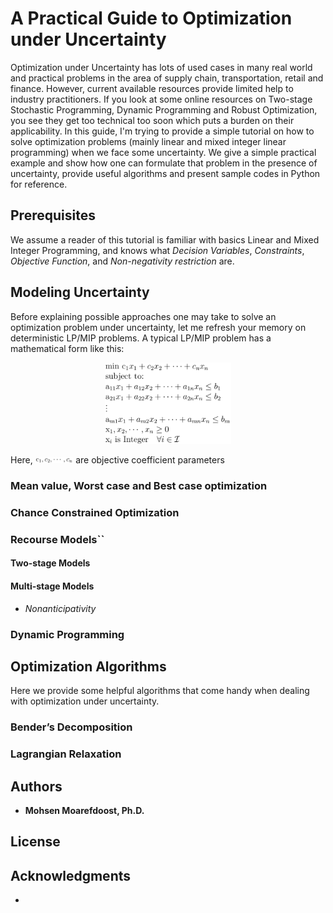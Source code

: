 # A Practical Guide to Optimization under Uncertainty


Optimization under Uncertainty has lots of used cases in many real world 
and practical problems in the area of supply chain, transportation, 
retail and finance. However, current available resources provide limited 
help to industry practitioners. 
If you look at some online resources on Two-stage Stochastic Programming, 
Dynamic Programming and Robust Optimization, you see they get too technical 
too soon which puts a burden on their applicability. 
In this guide, I'm trying to provide a simple tutorial on how to 
solve optimization problems (mainly linear and mixed integer linear programming) 
when we face some uncertainty. We give a simple practical example and show 
how one can formulate that problem in the presence of uncertainty, provide 
useful algorithms and present sample codes in Python for reference.

## Prerequisites
We assume a reader of this tutorial is familiar with basics Linear and Mixed Integer Programming, 
and knows what _Decision Variables_, _Constraints_, _Objective Function_, and _Non-negativity restriction_ are.


## Modeling Uncertainty
Before explaining possible approaches one may take to solve an optimization problem under uncertainty,
let me refresh your memory on deterministic LP/MIP problems. 
A typical LP/MIP problem has a mathematical form like this:

<p align="center">
<img  src="https://github.com/mmohsenm/uncertainopt/blob/master/images/lp_model.png" width="40%">
</p>

Here, <img  src="https://github.com/mmohsenm/uncertainopt/blob/master/images/obj_coef.png" width="12%" height="10%">
are objective coefficient parameters
   
### Mean value, Worst case and Best case optimization
### Chance Constrained Optimization
### Recourse Models``
#### Two-stage Models
#### Multi-stage Models
* *Nonanticipativity*
### Dynamic Programming

## Optimization Algorithms
Here we provide some helpful algorithms that come handy when dealing 
with optimization under uncertainty.
### Bender’s Decomposition
### Lagrangian Relaxation

## Authors

* **Mohsen Moarefdoost, Ph.D.** 


## License


## Acknowledgments

*



